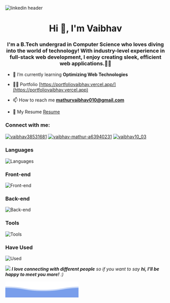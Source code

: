 ![linkedin header](https://user-images.githubusercontent.com/73928744/182041587-527d010a-80d3-4b57-bd99-c2be13c1a516.png)

<h1 align="center">Hi 👋, I'm Vaibhav</h1>
<h3 align="center">I'm a B.Tech undergrad in Computer Science who loves diving into the world of technology! With industry-level experience in full-stack web development, I enjoy creating sleek, efficient web applications.🚀✨</h3>

- 🌱 I’m currently learning **Optimizing Web Technologies**

- 👨‍💻 Portfolio [https://portfoliovaibhav.vercel.app/](https://portfoliovaibhav.vercel.app)

- 📫 How to reach me **mathurvaibhav010@gmail.com**

- 📄 My Resume [Resume](https://drive.google.com/drive/folders/1sucW3IVji84K4OPK9nlTlGznj13_lrNH)

<h3 align="left">Connect with me:</h3>
<p align="left">
<a href="https://x.com/VibeBhav_10" target="blank"><img align="center" src="https://raw.githubusercontent.com/rahuldkjain/github-profile-readme-generator/master/src/images/icons/Social/twitter.svg" alt="vaibhav38531681" height="30" width="40" /></a>
<a href="https://linkedin.com/in/vaibhav-mathur-a63940231" target="blank"><img align="center" src="https://raw.githubusercontent.com/rahuldkjain/github-profile-readme-generator/master/src/images/icons/Social/linked-in-alt.svg" alt="vaibhav-mathur-a63940231" height="30" width="40" /></a>
<a href="https://www.leetcode.com/vaibhav10_03" target="blank"><img align="center" src="https://raw.githubusercontent.com/rahuldkjain/github-profile-readme-generator/master/src/images/icons/Social/leet-code.svg" alt="vaibhav10_03" height="30" width="40" /></a>
</p>


### Languages

![Languages](https://skillicons.dev/icons?i=js,ts,cpp,python)

### Front-end

![Front-end](https://skillicons.dev/icons?i=react,nextjs,redux,html,tailwindcss)

### Back-end

![Back-end](https://skillicons.dev/icons?i=nodejs,express,graphql,postgres,mongodb,prisma,socketio)

### Tools

![Tools](https://skillicons.dev/icons?i=docker,git,github,linux,npm,vscode,vite,postman,vercel)

### Have Used

![Used](https://skillicons.dev/icons?i=aws,selenium)

<img src="https://media.giphy.com/media/LnQjpWaON8nhr21vNW/giphy.gif" width="60"> <em><b>I love connecting with different people</b> so if you want to say <b>hi, I'll be happy to meet you more!</b> :)</em>

![](https://github.com/amandewatnitrr/amandewatnitrr/blob/main/imgs/bottom_header.svg)

